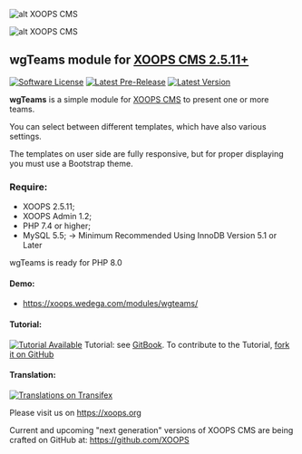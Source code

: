 ![alt XOOPS CMS](https://xoops.org/images/logoXoops4GithubRepository.png)

![alt XOOPS CMS](https://xoops.org/images/logoXoopsPhp8.png)

## wgTeams module for  [XOOPS CMS 2.5.11+](https://xoops.org)
[![Software License](https://img.shields.io/badge/license-GPL-brightgreen.svg?style=flat)](LICENSE)
[![Latest Pre-Release](https://img.shields.io/github/tag/ggoffy/wgteams.svg?style=flat)](https://github.com/ggoffy/wgteams/tags/)
[![Latest Version](https://img.shields.io/github/release/ggoffy/wgteams.svg?style=flat)](https://github.com/ggoffy/wgteams/releases/)

**wgTeams** is a simple module for [XOOPS CMS](https://xoops.org) to present one or more teams.

You can select between different templates, which have also various settings.
                                                                                                                       
The templates on user side are fully responsive, but for proper displaying you must use a Bootstrap theme.

### Require:
- XOOPS 2.5.11;
- XOOPS Admin 1.2;
- PHP 7.4 or higher;
- MySQL 5.5; -> Minimum Recommended Using InnoDB Version 5.1 or Later

wgTeams is ready for PHP 8.0

#### Demo: 
* https://xoops.wedega.com/modules/wgteams/

#### Tutorial: 
[![Tutorial Available](https://xoops.org/images/tutorial-available-blue.svg)](https://xoops.gitbook.io/wgteams-tutorial/) Tutorial: see [GitBook](https://xoops.gitbook.io/wgteams-tutorial/).
To contribute to the Tutorial, [fork it on GitHub](https://github.com/XoopsDocs/wgteams-tutorial)

#### Translation: 
[![Translations on Transifex](https://xoops.org/images/translations-transifex-blue.svg)](https://www.transifex.com/xoops)

Please visit us on https://xoops.org

Current and upcoming "next generation" versions of XOOPS CMS are being crafted on GitHub at: https://github.com/XOOPS

